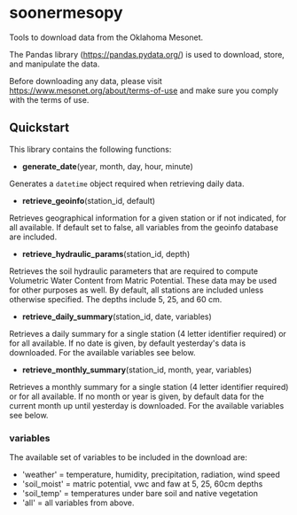 # soonermesopy
Tools to download data from the Oklahoma Mesonet.

The Pandas library (https://pandas.pydata.org/) is used to download, store, and manipulate the data.

Before downloading any data, please visit https://www.mesonet.org/about/terms-of-use and make sure you comply with the terms of use.

## Quickstart
This library contains the following functions:

- **generate_date**(year, month, day, hour, minute)

Generates a ```datetime``` object required when retrieving daily data.

- **retrieve_geoinfo**(station_id, default)

Retrieves geographical information for a given station or if not indicated, for all available. If default set to false, all variables from the geoinfo database are included.

- **retrieve_hydraulic_params**(station_id, depth)

Retrieves the soil hydraulic parameters that are required to compute Volumetric Water Content from Matric Potential. These data may be used for other purposes as well. By default, all stations are included unless otherwise specified. The depths include 5, 25, and 60 cm.

- **retrieve_daily_summary**(station_id, date, variables)

Retrieves a daily summary for a single station (4 letter identifier required) or for all available. If no date is given, by default yesterday's data is downloaded. For the available variables see below.

- **retrieve_monthly_summary**(station_id, month, year, variables)

Retrieves a monthly summary for a single station (4 letter identifier required) or for all available. If no month or year is given, by default data for the current month up until yesterday is downloaded. For the available variables see below.

### variables
The available set of variables to be included in the download are:
- 'weather'        = temperature, humidity, precipitation, radiation, wind speed
- 'soil_moist'     = matric potential, vwc and faw at 5, 25, 60cm depths
- 'soil_temp'      = temperatures under bare soil and native vegetation
- 'all'            = all variables from above.
